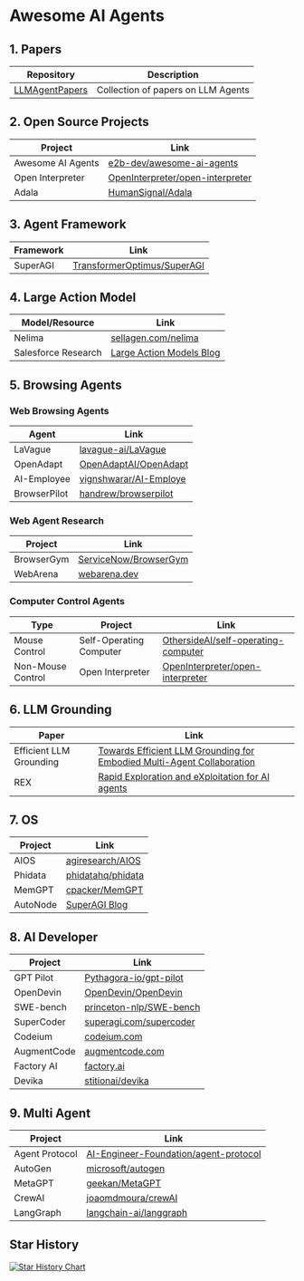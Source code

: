# Awesome AI Agents

## 1. Papers
| Repository | Description |
|------------|-------------|
| [LLMAgentPapers](https://github.com/zjunlp/LLMAgentPapers) | Collection of papers on LLM Agents |

## 2. Open Source Projects
| Project | Link |
|---------|------|
| Awesome AI Agents | [e2b-dev/awesome-ai-agents](https://github.com/e2b-dev/awesome-ai-agents) |
| Open Interpreter | [OpenInterpreter/open-interpreter](https://github.com/OpenInterpreter/open-interpreter) |
| Adala | [HumanSignal/Adala](https://github.com/HumanSignal/Adala) |

## 3. Agent Framework
| Framework | Link |
|-----------|------|
| SuperAGI | [TransformerOptimus/SuperAGI](https://github.com/TransformerOptimus/SuperAGI) |

## 4. Large Action Model
| Model/Resource | Link |
|----------------|------|
| Nelima | [sellagen.com/nelima](https://sellagen.com/nelima) |
| Salesforce Research | [Large Action Models Blog](https://blog.salesforceairesearch.com/large-action-models/) |

## 5. Browsing Agents
### Web Browsing Agents
| Agent | Link |
|-------|------|
| LaVague | [lavague-ai/LaVague](https://github.com/lavague-ai/LaVague) |
| OpenAdapt | [OpenAdaptAI/OpenAdapt](https://github.com/OpenAdaptAI/OpenAdapt) |
| AI-Employee | [vignshwarar/AI-Employe](https://github.com/vignshwarar/AI-Employe) |
| BrowserPilot | [handrew/browserpilot](https://github.com/handrew/browserpilot) |

### Web Agent Research
| Project | Link |
|---------|------|
| BrowserGym | [ServiceNow/BrowserGym](https://github.com/ServiceNow/BrowserGym) |
| WebArena | [webarena.dev](https://webarena.dev/) |

### Computer Control Agents
| Type | Project | Link |
|------|---------|------|
| Mouse Control | Self-Operating Computer | [OthersideAI/self-operating-computer](https://github.com/OthersideAI/self-operating-computer) |
| Non-Mouse Control | Open Interpreter | [OpenInterpreter/open-interpreter](https://github.com/OpenInterpreter/open-interpreter) |

## 6. LLM Grounding
| Paper | Link |
|-------|------|
| Efficient LLM Grounding | [Towards Efficient LLM Grounding for Embodied Multi-Agent Collaboration](https://arxiv.org/pdf/2405.14314) |
| REX | [Rapid Exploration and eXploitation for AI agents](https://arxiv.org/pdf/2307.08962) |

## 7. OS
| Project | Link |
|---------|------|
| AIOS | [agiresearch/AIOS](https://github.com/agiresearch/AIOS) |
| Phidata | [phidatahq/phidata](https://github.com/phidatahq/phidata/tree/main/cookbook/llm_os) |
| MemGPT | [cpacker/MemGPT](https://github.com/cpacker/MemGPT) |
| AutoNode | [SuperAGI Blog](https://superagi.com/introducing-autonode-advancing-rpa-with-a-multi-expert-ai-system/) |

## 8. AI Developer
| Project | Link |
|---------|------|
| GPT Pilot | [Pythagora-io/gpt-pilot](https://github.com/Pythagora-io/gpt-pilot) |
| OpenDevin | [OpenDevin/OpenDevin](https://github.com/OpenDevin/OpenDevin) |
| SWE-bench | [princeton-nlp/SWE-bench](https://github.com/princeton-nlp/SWE-bench) |
| SuperCoder | [superagi.com/supercoder](https://superagi.com/supercoder/) |
| Codeium | [codeium.com](https://codeium.com/) |
| AugmentCode | [augmentcode.com](https://www.augmentcode.com/) |
| Factory AI | [factory.ai](https://www.factory.ai/) |
| Devika | [stitionai/devika](https://github.com/stitionai/devika) |

## 9. Multi Agent
| Project | Link |
|---------|------|
| Agent Protocol | [AI-Engineer-Foundation/agent-protocol](https://github.com/AI-Engineer-Foundation/agent-protocol) |
| AutoGen | [microsoft/autogen](https://github.com/microsoft/autogen) |
| MetaGPT | [geekan/MetaGPT](https://github.com/geekan/MetaGPT) |
| CrewAI | [joaomdmoura/crewAI](https://github.com/joaomdmoura/crewAI) |
| LangGraph | [langchain-ai/langgraph](https://github.com/langchain-ai/langgraph) |

## Star History

[![Star History Chart](https://api.star-history.com/svg?repos=PathOnAI-org/awesome-ai-agents&type=Date)](https://star-history.com/#PathOnAI-org/awesome-ai-agents&Date)
